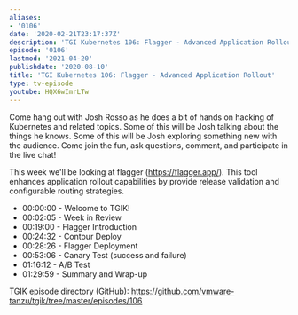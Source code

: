 ```yaml
---
aliases:
- '0106'
date: '2020-02-21T23:17:37Z'
description: 'TGI Kubernetes 106: Flagger - Advanced Application Rollout'
episode: '0106'
lastmod: '2021-04-20'
publishdate: '2020-08-10'
title: 'TGI Kubernetes 106: Flagger - Advanced Application Rollout'
type: tv-episode
youtube: HQX6wImrLTw
---
```


Come hang out with Josh Rosso as he does a bit of hands on hacking of Kubernetes and related topics. Some of this will be Josh talking about the things he knows. Some of this will be Josh exploring something new with the audience. Come join the fun, ask questions, comment, and participate in the live chat!

This week we&#39;ll be looking at flagger (https://flagger.app/). This tool enhances application rollout capabilities by provide release validation and configurable routing strategies.

- 00:00:00 - Welcome to TGIK!
- 00:02:05 - Week in Review
- 00:19:00 - Flagger Introduction
- 00:24:32 - Contour Deploy
- 00:28:26 - Flagger Deployment
- 00:53:06 - Canary Test (success and failure)
- 01:16:12 - A/B Test
- 01:29:59 - Summary and Wrap-up


TGIK episode directory (GitHub): https://github.com/vmware-tanzu/tgik/tree/master/episodes/106